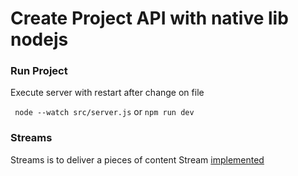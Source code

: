 # Create Project API with native lib nodejs

### Run Project

Execute server with restart after change on file

``` node --watch src/server.js``` or ```npm run dev```

### Streams

Streams is to deliver a pieces of content
Stream [implemented](/streams/fundamentals.js)

